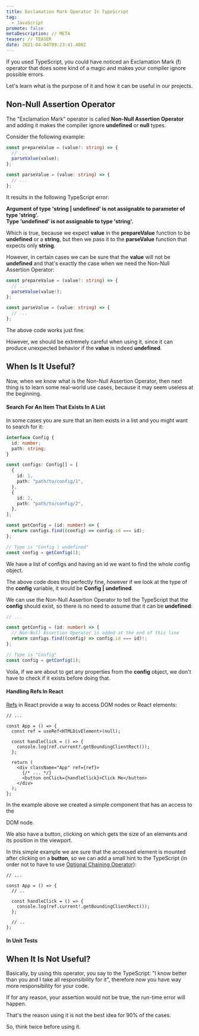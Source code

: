 ```yaml
---
title: Exclamation Mark Operator In TypeScript
tag:
  - JavaScript
promote: false
metaDescription: // META
teaser: // TEASER
date: 2021-04-04T09:23:41.408Z
---
```

If you used TypeScript, you could have noticed an Exclamation Mark (**!**) operator that does some kind of a magic and makes your compiler ignore possible errors.

Let's learn what is the purpose of it and how it can be useful in our projects.

## Non-Null Assertion Operator

The "Exclamation Mark" operator is called **Non-Null Assertion Operator** and adding it makes the compiler ignore **undefined** or **null** types.

Consider the following example:

```typescript
const prepareValue = (value?: string) => {
  // ...
  parseValue(value);
};

const parseValue = (value: string) => {
  // ...
};
```

It results in the following TypeScript error:

**Argument of type 'string | undefined' is not assignable to parameter of type 'string'.**\
**Type 'undefined' is not assignable to type 'string'.**

Which is true, because we expect **value** in the **prepareValue** function to be **undefined** or a **string**, but then we pass it to the **parseValue** function that expects only **string**.

However, in certain cases we can be sure that the **value** will not be **undefined** and that's exactly the case when we need the Non-Null Assertion Operator:

```typescript
const prepareValue = (value?: string) => {
  // ...
  parseValue(value!);
};

const parseValue = (value: string) => {
  // ...
};
```

The above code works just fine.

However, we should be extremely careful when using it, since it can produce unexpected behavior if the **value** is indeed **undefined**.

## When Is It Useful?

Now, when we know what is the Non-Null Assertion Operator, then next thing is to learn some real-world use cases, because it may seem useless at the beginning.

#### Search For An Item That Exists In A List

In some cases you are sure that an item exists in a list and you might want to search for it:

```typescript
interface Config {
  id: number;
  path: string;
}

const configs: Config[] = [
  {
    id: 1,
    path: "path/to/config/1",
  },
  {
    id: 2,
    path: "path/to/config/2",
  },
];

const getConfig = (id: number) => {
  return configs.find((config) => config.id === id);
};

// Type is "Config | undefined"
const config = getConfig(1);
```

We have a list of configs and having an id we want to find the whole config object.

The above code does this perfectly fine, however if we look at the type of the **config** variable, it would be **Config | undefined**.

We can use the Non-Null Assertion Operator to tell the TypeScript that the **config** should exist, so there is no need to assume that it can be **undefined**:

```typescript
// ...

const getConfig = (id: number) => {
  // Non-Null Assertion Operator is added at the end of this line
  return configs.find((config) => config.id === id)!;
};

// Type is "Config"
const config = getConfig(1);
```

Voila, if we are about to get any properties from the **config** object, we don't have to check if it exists before doing that.

#### Handling Refs In React

[Refs](https://reactjs.org/docs/refs-and-the-dom.html) in React provide a way to access DOM nodes or React elements:

```tsx
// ...

const App = () => {
  const ref = useRef<HTMLDivElement>(null);

  const handleClick = () => {
    console.log(ref.current?.getBoundingClientRect());
  };

  return (
    <div className="App" ref={ref}>
      {/* ... */}
      <button onClick={handleClick}>Click Me</button>
    </div>
  );
};
```

In the example above we created a simple component that has an access to the **<div class="App">** DOM node.

We also have a button, clicking on which gets the size of an elements and its position in the viewport.

In this simple example we are sure that the accessed element is mounted after clicking on a **button**, so we can add a small hint to the TypeScript (in order not to have to use [Optional Chaining Operator](/2020-05-27-optional-chaining-in-javascript/)):

```tsx
// ...

const App = () => {
  // ..

  const handleClick = () => {
    console.log(ref.current!.getBoundingClientRect());
  };

  // ..
};
```

#### In Unit Tests

 

## When It Is Not Useful?

Basically, by using this operator, you say to the TypeScript: "I know better than you and I take all responsibility for it", therefore now you have way more responsibility for your code.

If for any reason, your assertion would not be true, the run-time error will happen.

That's the reason using it is not the best idea for 90% of the cases.

So, think twice before using it.